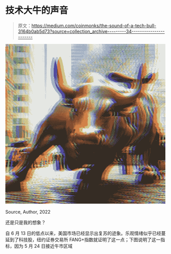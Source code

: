 # 技术大牛的声音

> 原文：<https://medium.com/coinmonks/the-sound-of-a-tech-bull-3164b0ab5d73?source=collection_archive---------34----------------------->

![](img/3b4a3f3be63d63a57b62b260bf2525a2.png)

Source, Author, 2022

还是只是我的想象？

自 6 月 13 日的低点以来，美国市场已经显示出复苏的迹象。乐观情绪似乎已经蔓延到了科技股，纽约证券交易所 FANG+指数就证明了这一点；下图说明了这一指标，因为 5 月 24 日接近牛市区域